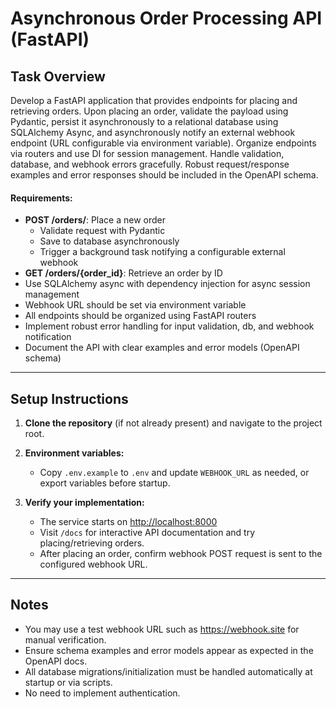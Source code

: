 # Asynchronous Order Processing API (FastAPI)

## Task Overview

Develop a FastAPI application that provides endpoints for placing and retrieving orders. Upon placing an order, validate the payload using Pydantic, persist it asynchronously to a relational database using SQLAlchemy Async, and asynchronously notify an external webhook endpoint (URL configurable via environment variable). Organize endpoints via routers and use DI for session management. Handle validation, database, and webhook errors gracefully. Robust request/response examples and error responses should be included in the OpenAPI schema.

#### Requirements:
- **POST /orders/**: Place a new order
    - Validate request with Pydantic
    - Save to database asynchronously
    - Trigger a background task notifying a configurable external webhook
- **GET /orders/{order_id}**: Retrieve an order by ID
- Use SQLAlchemy async with dependency injection for async session management
- Webhook URL should be set via environment variable
- All endpoints should be organized using FastAPI routers
- Implement robust error handling for input validation, db, and webhook notification
- Document the API with clear examples and error models (OpenAPI schema)

---

## Setup Instructions

1. **Clone the repository** (if not already present) and navigate to the project root.

2. **Environment variables:**
   - Copy `.env.example` to `.env` and update `WEBHOOK_URL` as needed, or export variables before startup.

3. **Verify your implementation:**
   - The service starts on [http://localhost:8000](http://localhost:8000)
   - Visit `/docs` for interactive API documentation and try placing/retrieving orders.
   - After placing an order, confirm webhook POST request is sent to the configured webhook URL.

---

## Notes
- You may use a test webhook URL such as https://webhook.site for manual verification.
- Ensure schema examples and error models appear as expected in the OpenAPI docs.
- All database migrations/initialization must be handled automatically at startup or via scripts.
- No need to implement authentication.
